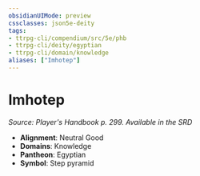 ```yaml
---
obsidianUIMode: preview
cssclasses: json5e-deity
tags:
- ttrpg-cli/compendium/src/5e/phb
- ttrpg-cli/deity/egyptian
- ttrpg-cli/domain/knowledge
aliases: ["Imhotep"]
---
```

# Imhotep
*Source: Player's Handbook p. 299. Available in the <span title='Systems Reference Document (5.1)'>SRD</span>* 

- **Alignment**: Neutral Good
- **Domains**: Knowledge
- **Pantheon**: Egyptian
- **Symbol**: Step pyramid